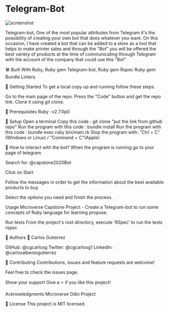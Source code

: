 # Telegram-Bot
![screenshot]()

Telegram-bot, One of the most popular attributes from Telegram it's the possibility of creating your own bot that does whatever you want. On this occasion, I have created a bot that can be added to a store as a tool that helps to make printer sales and through the "Bot" you will be offered the best variety of products at the time of communicating through Telegram with the account of the company that could use this "Bot".

🛠 Built With
Ruby,
Ruby gem Telegram-bot,
Ruby gem Rspec
Ruby gem Bundle
Linters

🔧 Getting Started
To get a local copy up and running follow these steps.

Go to the main page of the repo.
Press the "Code" button and get the repo link.
Clone it using git clone.

📝 Prerequisites
Ruby -v2.7.0p0

📝 Setup
Open a terminal
Copy this code : git clone "put the link from github repo"
Run the program with this code : bundle install
Run the program with this code : bundle exec ruby bin/main.rb
Stop the program with: "Ctrl + C" (Windows or Linux) / "Command + C"(Apple)

📝 How to interact with the bot?
When the program is running go to your page of telegram

Search for: @capstone2020Bot

Click on Start

Follow the messages in order to get the information about the best available products to buy

Select the options you need and finish the process.

Usage
Microverse Capstone Project - Create a Telegram-bot to run some concepts of Ruby language for learning propose.

Run tests
From the project's root directory, execute 'RSpec' to run the tests
rspec

👤 Authors
👤 Carlos Gutierrez

GitHub: @cgcarlosg
Twitter: @cgcarlosg1
LinkedIn: @carlosalbeniogutierrez

🤝 Contributing
Contributions, issues and feature requests are welcome!

Feel free to check the issues page.

Show your support
Give a ⭐️ if you like this project!

Acknowledgments
Microverse
Odin Project

📝 License
This project is MIT licensed.
